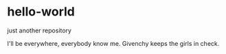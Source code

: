 # hello-world
just another repository

I'll be everywhere, everybody know me.
Givenchy keeps the girls in check.
